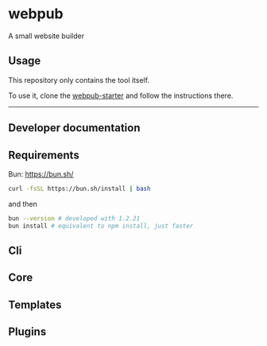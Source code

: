 # webpub

A small website builder

## Usage

This repository only contains the tool itself.

To use it, clone the [webpub-starter](https://github.com/jorgenskogmo/webpub-starter) and follow the instructions there.

---

## Developer documentation

## Requirements

Bun: <https://bun.sh/>

```sh
curl -fsSL https://bun.sh/install | bash
```

and then

```sh
bun --version # developed with 1.2.21
bun install # equivalent to npm install, just faster
```

## Cli

## Core

## Templates

## Plugins
